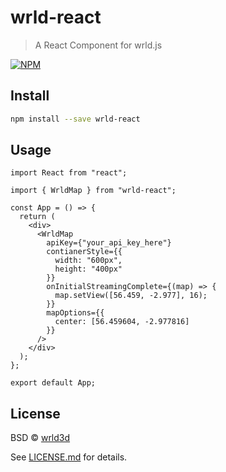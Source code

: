 # wrld-react

> A React Component for wrld.js

[![NPM](https://img.shields.io/npm/v/wrld-react.svg)](https://www.npmjs.com/package/wrld-react)

## Install

```bash
npm install --save wrld-react
```

## Usage

```tsx
import React from "react";

import { WrldMap } from "wrld-react";

const App = () => {
  return (
    <div>
      <WrldMap
        apiKey={"your_api_key_here"}
        contianerStyle={{
          width: "600px",
          height: "400px"
        }}
        onInitialStreamingComplete={(map) => {
          map.setView([56.459, -2.977], 16);
        }}
        mapOptions={{
          center: [56.459604, -2.977816]
        }}
      />
    </div>
  );
};

export default App;
```

## License

BSD © [wrld3d](https://github.com/wrld3d)

See [LICENSE.md](LICENSE.md) for details.
